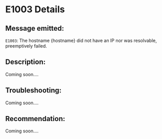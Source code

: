 # E1003 Details

## Message emitted:

`E1003`: The hostname {hostname} did not have an IP nor was resolvable, preemptively failed.

## Description:

Coming soon....

## Troubleshooting:

Coming soon....

## Recommendation:

Coming soon....